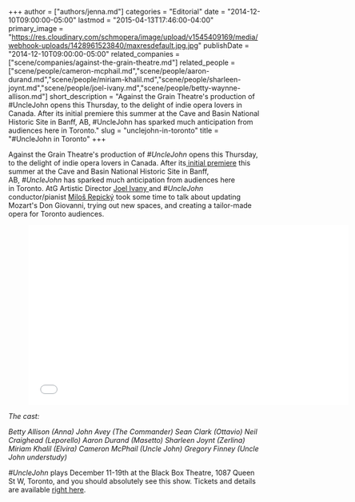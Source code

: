 +++
author = ["authors/jenna.md"]
categories = "Editorial"
date = "2014-12-10T09:00:00-05:00"
lastmod = "2015-04-13T17:46:00-04:00"
primary_image = "https://res.cloudinary.com/schmopera/image/upload/v1545409169/media/webhook-uploads/1428961523840/maxresdefault.jpg.jpg"
publishDate = "2014-12-10T09:00:00-05:00"
related_companies = ["scene/companies/against-the-grain-theatre.md"]
related_people = ["scene/people/cameron-mcphail.md","scene/people/aaron-durand.md","scene/people/miriam-khalil.md","scene/people/sharleen-joynt.md","scene/people/joel-ivany.md","scene/people/betty-waynne-allison.md"]
short_description = "Against the Grain Theatre&#039;s production of #UncleJohn opens this Thursday, to the delight of indie opera lovers in Canada. After its initial premiere this summer at the Cave and Basin National Historic Site in Banff, AB, #UncleJohn has sparked much anticipation from audiences here in Toronto."
slug = "unclejohn-in-toronto"
title = "#UncleJohn in Toronto"
+++

Against the Grain Theatre</a>'s production of&nbsp;<em>#UncleJohn</em>&nbsp;opens this Thursday, to the delight of indie opera lovers in Canada. After its<a href="http://www.macleans.ca/culture/arts/opera-comes-down-from-the-mountain/" target="_blank"> initial premiere</a> this summer at the Cave and Basin National Historic Site in Banff, AB,&nbsp;<em>#UncleJohn</em>&nbsp;has sparked much anticipation from audiences here in&nbsp;Toronto. AtG Artistic Director <a href="http://www.joelivany.com/index/welcome.html" target="_blank">Joel Ivany </a>and&nbsp;<em>#UncleJohn</em> conductor/pianist&nbsp;<a href="http://www.artsglobal.org/en/people/milos-repicky/" target="_blank">Miloš Repický</a> took some time to talk about updating Mozart's Don Giovanni, trying out new spaces, and&nbsp;creating a tailor-made opera for Toronto audiences.</div>
<div class="intro"><figure data-type="video"><iframe src="//www.youtube.com/embed/CSR9Wz2bdGs" width="640" height="360" frameborder="0" allowfullscreen="allowfullscreen"></iframe></figure></div>
<div class="intro"><p></p><p><em>The cast:</em></p><p><em>Betty Allison (Anna)</em>
<em> John Avey (The Commander)</em>
<em> Sean Clark (Ottavio)</em>
<em> Neil Craighead (Leporello)</em>
<em> Aaron Durand (Masetto)</em>
<em> Sharleen Joynt (Zerlina)</em>
<em> Miriam Khalil (Elvira)</em>
<em> Cameron McPhail (Uncle John)</em>
<em> Gregory Finney (Uncle John understudy)</em></p><p><em>#UncleJohn</em> plays December 11-19th at the Black Box Theatre, 1087 Queen St W, Toronto, and you should absolutely see this show. Tickets and details are available <a href="http://againstthegraintheatre.ticketleap.com/hastagunclejohn/" target="_blank">right here</a>.</p></div><p></p>

